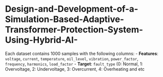 # Design-and-Development-of-a-Simulation-Based-Adaptive-Transformer-Protection-System-Using-Hybrid-AI-
Each dataset contains 1000 samples with the following columns: - **Features**: `voltage`, `current`, `temperature`, `oil_level`, `vibration`, `power_factor`, `frequency`, `harmonics`, `load_factor` - **Target**: `fault_type` (0: Normal, 1: Overvoltage, 2: Undervoltage, 3: Overcurrent, 4: Overheating and etc
